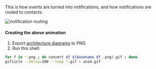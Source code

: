 This is how events are turned into notifications, and how notifications are routed to contacts:

![notification routing](docs/notification-routing.gif)

#### Creating the above animation

1. Export [architecture diagrams](docs/Flapjack%20Architecture.key) to PNG
2. Run this shell:

``` bash
for f in *.png ; do convert $f $(basename $f .png).gif ; done
gifsicle --delay=200 --loop *.gif > anim.gif
```
